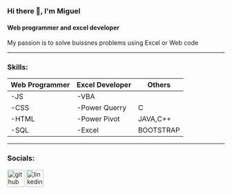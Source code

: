 ### Hi there 👋, I'm Miguel
#### Web programmer and excel developer
My passion is to solve buissnes problems using Excel or Web code 

<hr>

### Skills: 

|Web Programmer|Excel Developer|Others|
---|---|---|
|-JS|-VBA||
|-CSS|-Power Querry|C|
|-HTML|-Power Pivot|JAVA,C++|
|-SQL|-Excel|BOOTSTRAP|

<hr>

### Socials:


[<img src='https://cdn.jsdelivr.net/npm/simple-icons@3.0.1/icons/github.svg' alt='github' height='40'>](https://github.com/Krakensp) 
[<img src='https://cdn.jsdelivr.net/npm/simple-icons@3.0.1/icons/linkedin.svg' alt='linkedin' height='40'>](https://www.linkedin.com/in/miguel-laguna-web-programmer/)  

